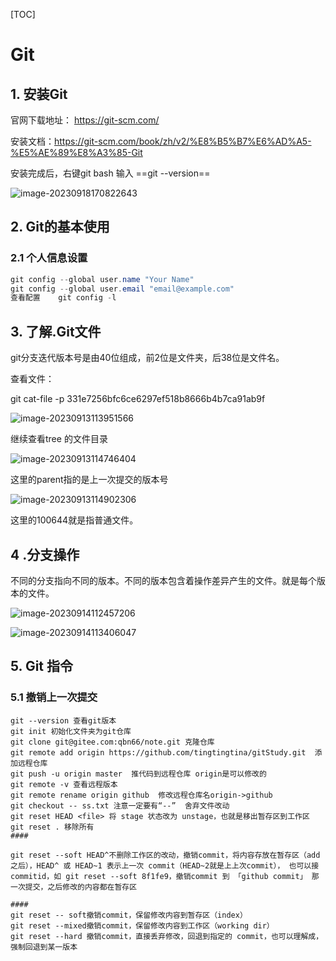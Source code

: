 

[TOC]



# Git

## 1. 安装Git

官网下载地址： https://git-scm.com/ 

安装文档：https://git-scm.com/book/zh/v2/%E8%B5%B7%E6%AD%A5-%E5%AE%89%E8%A3%85-Git

安装完成后，右键git bash 输入 ==git --version== 

![image-20230918170822643](C:\Users\Tmac1\AppData\Roaming\Typora\typora-user-images\image-20230918170822643.png)

## 2. Git的基本使用

### 2.1  个人信息设置

```java
git config --global user.name "Your Name"
git config --global user.email "email@example.com"
查看配置    git config -l
```



## 3. 了解.Git文件

git分支迭代版本号是由40位组成，前2位是文件夹，后38位是文件名。

查看文件：

git cat-file -p 331e7256bfc6ce6297ef518b8666b4b7ca91ab9f  

![image-20230913113951566](C:\Users\Tmac1\AppData\Roaming\Typora\typora-user-images\image-20230913113951566.png)

继续查看tree 的文件目录

![image-20230913114746404](C:\Users\Tmac1\AppData\Roaming\Typora\typora-user-images\image-20230913114746404.png)

这里的parent指的是上一次提交的版本号

![image-20230913114902306](C:\Users\Tmac1\AppData\Roaming\Typora\typora-user-images\image-20230913114902306.png)

这里的100644就是指普通文件。

## 4 .分支操作

不同的分支指向不同的版本。不同的版本包含着操作差异产生的文件。就是每个版本的文件。

![image-20230914112457206](C:\Users\Tmac1\AppData\Roaming\Typora\typora-user-images\image-20230914112457206.png)



![image-20230914113406047](C:\Users\Tmac1\AppData\Roaming\Typora\typora-user-images\image-20230914113406047.png)



## 5. Git 指令

### 5.1 撤销上一次提交



```
git --version 查看git版本
git init 初始化文件夹为git仓库
git clone git@gitee.com:qbn66/note.git 克隆仓库
git remote add origin https://github.com/tingtingtina/gitStudy.git  添加远程仓库
git push -u origin master  推代码到远程仓库 origin是可以修改的
git remote -v 查看远程版本
git remote rename origin github  修改远程仓库名origin->github
git checkout -- ss.txt 注意一定要有“--”  舍弃文件改动
git reset HEAD <file> 将 stage 状态改为 unstage，也就是移出暂存区到工作区
git reset . 移除所有
####

git reset --soft HEAD^不删除工作区的改动，撤销commit，将内容存放在暂存区（add 之后），HEAD^ 或 HEAD~1 表示上一次 commit（HEAD~2就是上上次commit）， 也可以接commitid，如 git reset --soft 8f1fe9，撤销commit 到 「github commit」 那一次提交，之后修改的内容都在暂存区

####
git reset -- soft撤销commit，保留修改内容到暂存区（index）
git reset --mixed撤销commit，保留修改内容到工作区（working dir）
git reset --hard 撤销commit，直接丢弃修改，回退到指定的 commit，也可以理解成，强制回退到某一版本


```

